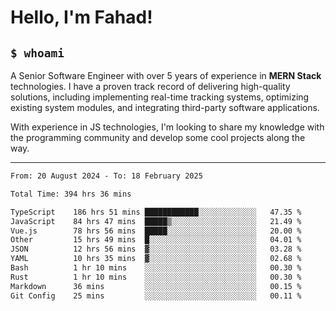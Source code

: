 <h1>Hello, I'm Fahad!</h1>

<h2><code>$ whoami</code></h2>

A Senior Software Engineer with over 5 years of experience in **MERN Stack** technologies. I have a proven track record of delivering high-quality solutions, including implementing real-time tracking systems, optimizing existing system modules, and integrating third-party software applications.

With experience in JS technologies, I'm looking to share my knowledge with the programming community and develop some cool projects along the way.

---

<!--START_SECTION:waka-->

```txt
From: 20 August 2024 - To: 18 February 2025

Total Time: 394 hrs 36 mins

TypeScript    186 hrs 51 mins ████████████░░░░░░░░░░░░░   47.35 %
JavaScript    84 hrs 47 mins  █████▒░░░░░░░░░░░░░░░░░░░   21.49 %
Vue.js        78 hrs 56 mins  █████░░░░░░░░░░░░░░░░░░░░   20.00 %
Other         15 hrs 49 mins  █░░░░░░░░░░░░░░░░░░░░░░░░   04.01 %
JSON          12 hrs 56 mins  ▓░░░░░░░░░░░░░░░░░░░░░░░░   03.28 %
YAML          10 hrs 35 mins  ▓░░░░░░░░░░░░░░░░░░░░░░░░   02.68 %
Bash          1 hr 10 mins    ░░░░░░░░░░░░░░░░░░░░░░░░░   00.30 %
Rust          1 hr 10 mins    ░░░░░░░░░░░░░░░░░░░░░░░░░   00.30 %
Markdown      36 mins         ░░░░░░░░░░░░░░░░░░░░░░░░░   00.15 %
Git Config    25 mins         ░░░░░░░░░░░░░░░░░░░░░░░░░   00.11 %
```

<!--END_SECTION:waka-->

<!--
**heyFahad/heyFahad** is a ✨ _special_ ✨ repository because its `README.md` (this file) appears on your GitHub profile.

Here are some ideas to get you started:

- 🔭 I’m currently working on ...
- 🌱 I’m currently learning ...
- 👯 I’m looking to collaborate on ...
- 🤔 I’m looking for help with ...
- 💬 Ask me about ...
- 📫 How to reach me: ...
- 😄 Pronouns: ...
- ⚡ Fun fact: ...
-->
